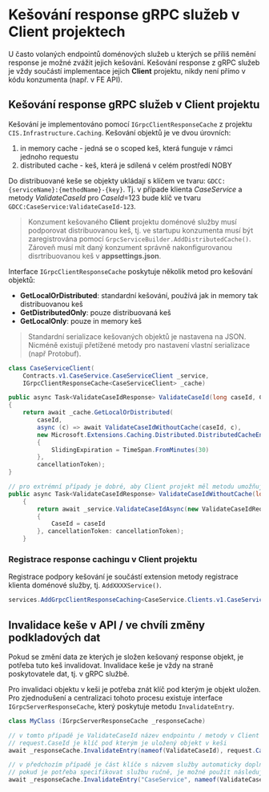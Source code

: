 ﻿# Kešování response gRPC služeb v Client projektech
U často volaných endpointů doménových služeb u kterých se příliš nemění response je možné zvážit jejich kešování.
Kešování response z gRPC služeb je vždy součástí implementace jejich **Client** projektu, nikdy není přímo v kódu konzumenta (např. v FE API).

## Kešování response gRPC služeb v Client projektu
Kešování je implementováno pomocí `IGrpcClientResponseCache` z projektu `CIS.Infrastructure.Caching`.
Kešování objektů je ve dvou úrovních:
1) in memory cache - jedná se o scoped keš, která funguje v rámci jednoho requestu
2) distributed cache - keš, která je sdílená v celém prostředí NOBY

Do distribuované keše se objekty ukládají s klíčem ve tvaru: `GDCC:{serviceName}:{methodName}-{key}`.
Tj. v případe klienta *CaseService* a metody *ValidateCaseId* pro *CaseId*=123 bude klíč ve tvaru `GDCC:CaseService:ValidateCaseId-123`.

> Konzument kešovaného **Client** projektu doménové služby musí podporovat distribuovanou keš, tj. ve startupu konzumenta musí být zaregistrována pomocí `GrpcServiceBuilder.AddDistributedCache()`. Zároveň musí mít daný konzument správně nakonfigurovanou disrtribuovanou keš v **appsettings.json**.

Interface `IGrpcClientResponseCache` poskytuje několik metod pro kešování objektů:
- **GetLocalOrDistributed**: standardní kešování, používá jak in memory tak distribuovanou keš
- **GetDistributedOnly**: pouze distribuovaná keš
- **GetLocalOnly**: pouze in memory keš

> Standardní serializace kešovaných objektů je nastavena na JSON. Nicméně existují přetížené metody pro nastavení vlastní serializace (např Protobuf).

```csharp
class CaseServiceClient(
    Contracts.v1.CaseService.CaseServiceClient _service,
    IGrpcClientResponseCache<CaseServiceClient> _cache)

public async Task<ValidateCaseIdResponse> ValidateCaseId(long caseId, CancellationToken cancellationToken = default)
{
    return await _cache.GetLocalOrDistributed(
        caseId, 
        async (c) => await ValidateCaseIdWithoutCache(caseId, c), 
        new Microsoft.Extensions.Caching.Distributed.DistributedCacheEntryOptions
        {
            SlidingExpiration = TimeSpan.FromMinutes(30)
        },
        cancellationToken);
}

// pro extrémní případy je dobré, aby Client projekt měl metodu umožňující zavolat daný endpoint bez použítí keše
public async Task<ValidateCaseIdResponse> ValidateCaseIdWithoutCache(long caseId, CancellationToken cancellationToken = default)
    {
        return await _service.ValidateCaseIdAsync(new ValidateCaseIdRequest
        {
            CaseId = caseId
        }, cancellationToken: cancellationToken);
    }
```

### Registrace response cachingu v Client projektu
Registrace podpory kešování je součástí extension metody registrace klienta doménové služby, tj. `AddXXXXService()`.

```csharp
services.AddGrpcClientResponseCaching<CaseService.Clients.v1.CaseServiceClient>(ServiceName);
```

## Invalidace keše v API / ve chvíli změny podkladových dat
Pokud se změní data ze kterých je složen kešovaný response objekt, je potřeba tuto keš invalidovat.
Invalidace keše je vždy na straně poskytovatele dat, tj. v gRPC službě.

Pro invalidaci objektu v keši je potřeba znát klíč pod kterým je objekt uložen.
Pro zjednodušení a centralizaci tohoto procesu existuje interface `IGrpcServerResponseCache`, který poskytuje metodu `InvalidateEntry`.

```csharp
class MyClass (IGrpcServerResponseCache _responseCache)

// v tomto případě je ValidateCaseId název endpointu / metody v Client projektu.
// request.CaseId je klíč pod kterým je uložený objekt v keši
await _responseCache.InvalidateEntry(nameof(ValidateCaseId), request.CaseId);

// v předchozím případě je část klíče s názvem služby automaticky doplněna z ICisEnvironmentConfiguration
// pokud je potřeba specifikovat službu ručně, je možné použít následující zápis
await _responseCache.InvalidateEntry("CaseService", nameof(ValidateCaseId), request.CaseId);
```
